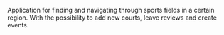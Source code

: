 Application for finding and navigating through sports fields in a certain region. With the possibility to add new courts, leave reviews and create events.
